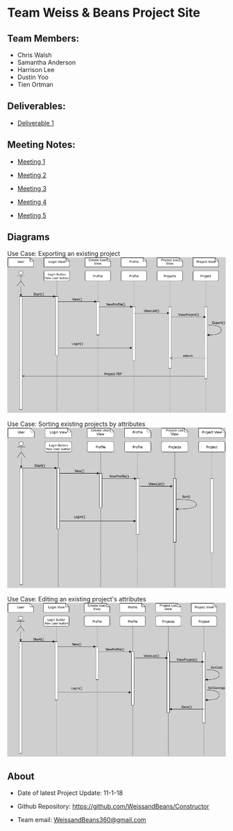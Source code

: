 # Team Weiss & Beans Project Site

## Team Members:
   - Chris Walsh
   - Samantha Anderson
   - Harrison Lee
   - Dustin Yoo
   - Tien Ortman

## Deliverables:
   - [Deliverable 1](https://docs.google.com/document/d/1Rbwyh-zfRzpPDnws7jzFzEny20FYKMRQEQXl9_kr8aQ/edit?usp=sharing)

## Meeting Notes:
   - [Meeting 1](https://docs.google.com/document/d/1D12ltyVHgUaxlGNnLVo0QXVNrJpJh_CvgHj76eHiq7Q/edit?usp=sharing)
   
   - [Meeting 2](https://docs.google.com/document/d/1kEHzlhikLRHQosBMaJqHHGPGiI6h1OS-151W3f21nsA/edit?usp=sharing)
   
   - [Meeting 3](https://docs.google.com/document/d/1irhuPU8rIyfVCUF6yZT8c1saLlAu9ZdITzj6uDATIoU/edit?usp=sharing)

   - [Meeting 4](https://docs.google.com/document/d/1HPtR8JQVv0uI2rC451lZSLitFR3WPf0GCtQnHHgqqBs/edit?usp=sharing)
   
   - [Meeting 5]()
   
## Diagrams
   Use Case: Exporting an existing project
   <img src="images/Sequence Diagram 1.jpg" alt="SSD1" width="600">
   
   Use Case: Sorting existing projects by attributes
   <img src="images/Sequence Diagram 2.jpg" alt="SSD2" width="600">
   
   Use Case: Editing an existing project's attributes
   <img src="images/Sequence Diagram 3.jpg" alt="SSD3" width="600">

## About
   - Date of latest Project Update: 11-1-18

   - Github Repository: https://github.com/WeissandBeans/Constructor

   - Team email: WeissandBeans360@gmail.com
